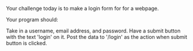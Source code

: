 Your challenge today is to make a login form for for a webpage.

Your program should:

Take in a username, email address, and password.
Have a submit button with the text 'login' on it.
Post the data to '/login' as the action when submit button is clicked.
